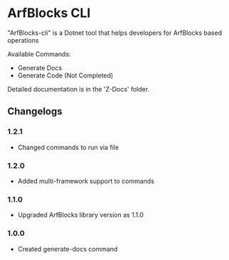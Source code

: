 # ArfBlocks CLI

"ArfBlocks-cli" is a Dotnet tool that helps developers for ArfBlocks based operations

Available Commands:

- Generate Docs
- Generate Code (Not Completed)

Detailed documentation is in the 'Z-Docs' folder.

## Changelogs

### 1.2.1

- Changed commands to run via file

### 1.2.0

- Added multi-framework support to commands

### 1.1.0

- Upgraded ArfBlocks library version as 1.1.0

### 1.0.0

- Created generate-docs command
